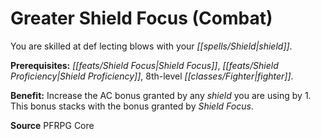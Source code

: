 ﻿---
cssclass: [feats]

---
# Greater Shield Focus (Combat)

You are skilled at def lecting blows with your _[[spells/Shield|shield]]_.

**Prerequisites:** _[[feats/Shield Focus|Shield Focus]]_, _[[feats/Shield Proficiency|Shield Proficiency]]_, 8th-level _[[classes/Fighter|fighter]]_.

**Benefit:** Increase the AC bonus granted by any _shield_ you are using by 1. This bonus stacks with the bonus granted by _Shield Focus_.

**Source** PFRPG Core